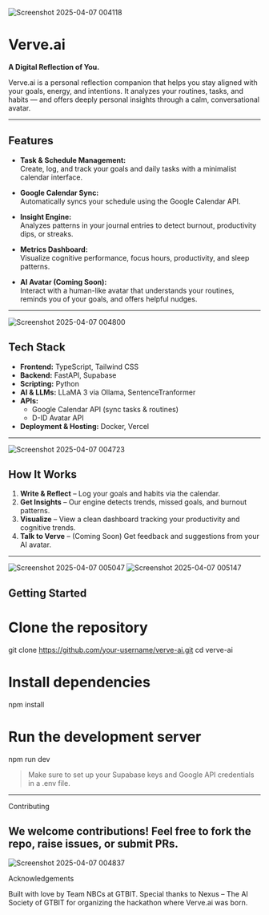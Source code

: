 ![Screenshot 2025-04-07 004118](https://github.com/user-attachments/assets/b0e6d713-90bd-42fb-98a5-985c4fb2d439)

# Verve.ai

**A Digital Reflection of You.**

Verve.ai is a personal reflection companion that helps you stay aligned with your goals, energy, and intentions. It analyzes your routines, tasks, and habits — and offers deeply personal insights through a calm, conversational avatar.

---

## Features

- **Task & Schedule Management:**  
  Create, log, and track your goals and daily tasks with a minimalist calendar interface.

- **Google Calendar Sync:**  
  Automatically syncs your schedule using the Google Calendar API.

- **Insight Engine:**  
  Analyzes patterns in your journal entries to detect burnout, productivity dips, or streaks.

- **Metrics Dashboard:**  
  Visualize cognitive performance, focus hours, productivity, and sleep patterns.

- **AI Avatar (Coming Soon):**  
  Interact with a human-like avatar that understands your routines, reminds you of your goals, and offers helpful nudges.

---

![Screenshot 2025-04-07 004800](https://github.com/user-attachments/assets/b4683d88-e901-4ab7-abb4-2bc934d0b95d)


## Tech Stack

- **Frontend:** TypeScript, Tailwind CSS  
- **Backend:** FastAPI, Supabase   
- **Scripting:** Python  
- **AI & LLMs:** LLaMA 3 via Ollama, SentenceTranformer
- **APIs:** 
  - Google Calendar API (sync tasks & routines)  
  - D-ID Avatar API 
- **Deployment & Hosting:** Docker, Vercel
---

![Screenshot 2025-04-07 004723](https://github.com/user-attachments/assets/539078a0-7ff3-44d0-b931-d7b0fd06b318)


## How It Works

1. **Write & Reflect** – Log your goals and habits via the calendar.  
2. **Get Insights** – Our engine detects trends, missed goals, and burnout patterns.  
3. **Visualize** – View a clean dashboard tracking your productivity and cognitive trends.  
4. **Talk to Verve** – (Coming Soon) Get feedback and suggestions from your AI avatar.

---

![Screenshot 2025-04-07 005047](https://github.com/user-attachments/assets/2257b71f-75dc-4588-90f3-bd2ab68ac2d5)
![Screenshot 2025-04-07 005147](https://github.com/user-attachments/assets/c414460f-d695-4dd4-afa6-b6cecef266d9)


## Getting Started


# Clone the repository
git clone https://github.com/your-username/verve-ai.git
cd verve-ai

# Install dependencies
npm install

# Run the development server
npm run dev

> Make sure to set up your Supabase keys and Google API credentials in a .env file.



---

Contributing

We welcome contributions! Feel free to fork the repo, raise issues, or submit PRs.
---

![Screenshot 2025-04-07 004837](https://github.com/user-attachments/assets/c95a6ac8-de98-4733-8172-cfb89e65f61f)


Acknowledgements

Built with love by Team NBCs at GTBIT.
Special thanks to Nexus – The AI Society of GTBIT for organizing the hackathon where Verve.ai was born.

